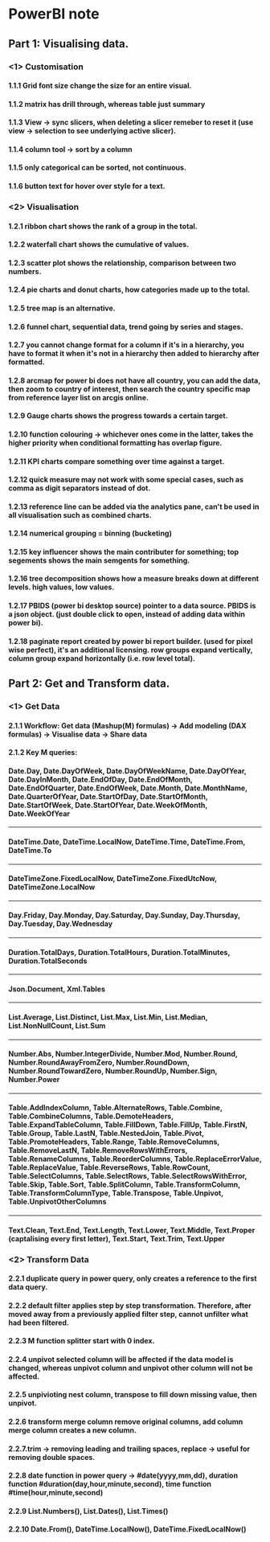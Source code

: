# PowerBI note

## Part 1: Visualising data. 

### <1> Customisation
#### 1.1.1 Grid font size change the size for an entire visual. 

#### 1.1.2 matrix has drill through, whereas table just summary

#### 1.1.3 View -> sync slicers, when deleting a slicer remeber to reset it (use view -> selection to see underlying active slicer). 

#### 1.1.4 column tool -> sort by a column
#### 1.1.5 only categorical can be sorted, not continuous. 
#### 1.1.6 button text for hover over style for a text. 

### <2> Visualisation
#### 1.2.1 ribbon chart shows the rank of a group in the total.
#### 1.2.2 waterfall chart shows the cumulative of values.
#### 1.2.3 scatter plot shows the relationship, comparison between two numbers. 
#### 1.2.4 pie charts and donut charts, how categories made up to the total. 
#### 1.2.5 tree map is an alternative.
#### 1.2.6 funnel chart, sequential data, trend going by series and stages. 
#### 1.2.7 you cannot change format for a column if it's in a hierarchy, you have to format it when it's not in a hierarchy then added to hierarchy after formatted. 

#### 1.2.8 arcmap for power bi does not have all country, you can add the data, then zoom to country of interest, then search the country specific map from reference layer list on arcgis online. 

#### 1.2.9 Gauge charts shows the progress towards a certain target.
#### 1.2.10 function colouring -> whichever ones come in the latter, takes the higher priority when conditional formatting has overlap figure. 

#### 1.2.11 KPI charts compare something over time against a target. 
#### 1.2.12 quick measure may not work with some special cases, such as comma as digit separators instead of dot. 

#### 1.2.13 reference line can be added via the analytics pane, can't be used in all visualisation such as combined charts. 

#### 1.2.14 numerical grouping = binning (bucketing)
#### 1.2.15 key influencer shows the main contributer for something; top segements shows  the main semgents for something.

#### 1.2.16 tree decomposition shows how a measure breaks down at different levels. high values, low values. 
#### 1.2.17 PBIDS (power bi desktop source) pointer to a data source. PBIDS is a json object. (just double click to open, instead of adding data within power bi).
#### 1.2.18 paginate report created by power bi report builder. (used for pixel wise perfect), it's an additional licensing. row groups expand vertically, column group expand horizontally (i.e. row level total). 


## Part 2: Get and Transform data.

### <1> Get Data

#### 2.1.1 Workflow: Get data (Mashup(M) formulas) -> Add modeling (DAX formulas) -> Visualise data -> Share data

#### 2.1.2 Key M queries: 
#### Date.Day, Date.DayOfWeek, Date.DayOfWeekName, Date.DayOfYear, Date.DayInMonth, Date.EndOfDay, Date.EndOfMonth, Date.EndOfQuarter, Date.EndOfWeek, Date.Month, Date.MonthName, Date.QuarterOfYear, Date.StartOfDay, Date.StartOfMonth, Date.StartOfWeek, Date.StartOfYear, Date.WeekOfMonth, Date.WeekOfYear
____________________________________________________________________
#### DateTime.Date, DateTime.LocalNow, DateTime.Time, DateTime.From, DateTime.To
____________________________________________________________________

#### DateTimeZone.FixedLocalNow, DateTimeZone.FixedUtcNow, DateTimeZone.LocalNow
____________________________________________________________________

#### Day.Friday, Day.Monday, Day.Saturday, Day.Sunday, Day.Thursday, Day.Tuesday, Day.Wednesday
____________________________________________________________________

#### Duration.TotalDays, Duration.TotalHours, Duration.TotalMinutes, Duration.TotalSeconds
____________________________________________________________________

#### Json.Document, Xml.Tables
____________________________________________________________________
#### List.Average, List.Distinct, List.Max, List.Min, List.Median, List.NonNullCount, List.Sum
____________________________________________________________________
#### Number.Abs, Number.IntegerDivide, Number.Mod, Number.Round, Number.RoundAwayFromZero, Number.RoundDown, Number.RoundTowardZero, Number.RoundUp, Number.Sign, Number.Power
____________________________________________________________________
#### Table.AddIndexColumn, Table.AlternateRows, Table.Combine, Table.CombineColumns, Table.DemoteHeaders, Table.ExpandTableColumn, Table.FillDown, Table.FillUp, Table.FirstN, Table.Group, Table.LastN, Table.NestedJoin, Table.Pivot, Table.PromoteHeaders, Table.Range, Table.RemoveColumns, Table.RemoveLastN, Table.RemoveRowsWithErrors, Table.RenameColumns, Table.ReorderColumns, Table.ReplaceErrorValue, Table.ReplaceValue, Table.ReverseRows, Table.RowCount, Table.SelectColumns, Table.SelectRows, Table.SelectRowsWithError, Table.Skip, Table.Sort, Table.SplitColumn, Table.TransformColumn, Table.TransformColumnType, Table.Transpose, Table.Unpivot, Table.UnpivotOtherColumns
____________________________________________________________________
#### Text.Clean, Text.End, Text.Length, Text.Lower, Text.Middle, Text.Proper (captalising every first letter), Text.Start, Text.Trim, Text.Upper


### <2> Transform Data
#### 2.2.1 duplicate query in power query, only creates a reference to the first data query.

     


#### 2.2.2 default filter applies step by step transformation. Therefore, after moved away from a previously applied filter step, cannot unfilter what had been filtered. 
#### 2.2.3 M function splitter start with 0 index. 
#### 2.2.4 unpivot selected column will be affected if the data model is changed, whereas unpivot column and unpivot other column will not be affected. 
#### 2.2.5 unpivioting nest column, transpose to fill down missing value, then unpivot.
#### 2.2.6 transform merge column remove original columns, add column merge column creates a new column.

#### 2.2.7.trim -> removing leading and trailing spaces, replace -> useful for removing double spaces. 

#### 2.2.8 date function in power query -> #date(yyyy,mm,dd), duration function #duration(day,hour,minute,second), time function #time(hour,minute,second)

#### 2.2.9 List.Numbers(), List.Dates(), List.Times()

#### 2.2.10 Date.From(), DateTime.LocalNow(), DateTime.FixedLocalNow()

